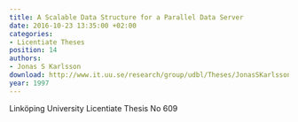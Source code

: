 ```yaml
---
title: A Scalable Data Structure for a Parallel Data Server
date: 2016-10-23 13:35:00 +02:00
categories:
- Licentiate Theses
position: 14
authors:
- Jonas S Karlsson
download: http://www.it.uu.se/research/group/udbl/Theses/JonasSKarlssonLic.pdf
year: 1997
---
```


Linköping University Licentiate Thesis No 609
